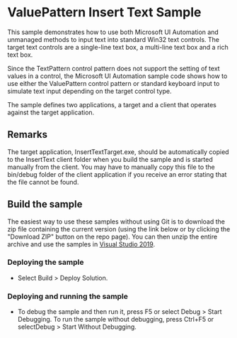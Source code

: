 
# ValuePattern Insert Text Sample
This sample demonstrates how to use both Microsoft UI Automation and unmanaged methods to input text into standard Win32 text controls. The target text controls are a single-line text box, a multi-line text box and a rich text box.

Since the TextPattern control pattern does not support the setting of text values in a control, the Microsoft UI Automation sample code shows how to use either the ValuePattern control pattern or standard keyboard input to simulate text input depending on the target control type.

The sample defines two applications, a target and a client that operates against the target application.

## Remarks
The target application, InsertTextTarget.exe, should be automatically copied to the InsertText client folder when you build the sample and is started manually from the client. You may have to manually copy this file to the bin/debug folder of the client application if you receive an error stating that the file cannot be found.

## Build the sample
The easiest way to use these samples without using Git is to download the zip file containing the current version (using the link below or by clicking the "Download ZIP" button on the repo page). You can then unzip the entire archive and use the samples in [Visual Studio 2019](https://www.visualstudio.com/wpf-vs).

### Deploying the sample
- Select Build > Deploy Solution. 

### Deploying and running the sample
- To debug the sample and then run it, press F5 or select Debug >  Start Debugging. To run the sample without debugging, press Ctrl+F5 or selectDebug > Start Without Debugging. 

